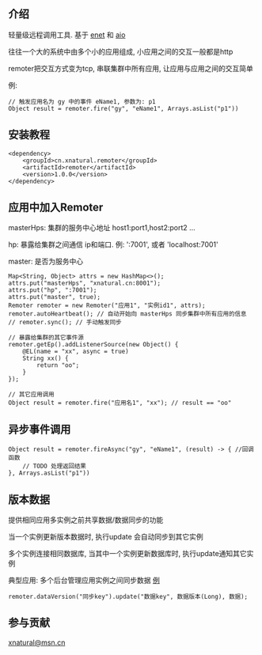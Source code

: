 ## 介绍
轻量级远程调用工具. 基于 [enet](https://gitee.com/xnat/enet) 和 [aio](https://gitee.com/xnat/aio)

往往一个大的系统中由多个小的应用组成, 小应用之间的交互一般都是http

remoter把交互方式变为tcp, 串联集群中所有应用, 让应用与应用之间的交互简单

例:
```
// 触发应用名为 gy 中的事件 eName1, 参数为: p1
Object result = remoter.fire("gy", "eName1", Arrays.asList("p1"))
```

## 安装教程
```
<dependency>
    <groupId>cn.xnatural.remoter</groupId>
    <artifactId>remoter</artifactId>
    <version>1.0.0</version>
</dependency>
```

## 应用中加入Remoter

masterHps: 集群的服务中心地址 host1:port1,host2:port2 ...

hp: 暴露给集群之间通信 ip和端口. 例: ':7001', 或者 'localhost:7001'

master: 是否为服务中心
```
Map<String, Object> attrs = new HashMap<>();
attrs.put("masterHps", "xnatural.cn:8001");
attrs.put("hp", ":7001");
attrs.put("master", true);
Remoter remoter = new Remoter("应用1", "实例id1", attrs);
remoter.autoHeartbeat(); // 自动开始向 masterHps 同步集群中所有应用的信息
// remoter.sync(); // 手动触发同步
```

```
// 暴露给集群的其它事件源
remoter.getEp().addListenerSource(new Object() {
    @EL(name = "xx", async = true)
    String xx() {
        return "oo";
    }
});

// 其它应用调用
Object result = remoter.fire("应用名1", "xx"); // result == "oo"
```

## 异步事件调用
```
Object result = remoter.fireAsync("gy", "eName1", (result) -> { //回调函数
    // TODO 处理返回结果
}, Arrays.asList("p1"))
```

## 版本数据
提供相同应用多实例之前共享数据/数据同步的功能

当一个实例更新版本数据时, 执行update 会自动同步到其它实例

多个实例连接相同数据库, 当其中一个实例更新数据库时, 执行update通知其它实例

典型应用: 多个后台管理应用实例之间同步数据 [例](https://gitee.com/xnat/gy/blob/rule/src/service/rule/AttrManager.groovy#L191)
```
remoter.dataVersion("同步key").update("数据key", 数据版本(Long), 数据);
```

## 参与贡献
xnatural@msn.cn
